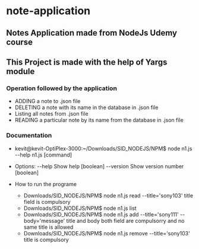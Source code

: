 # note-application
## Notes Application made from NodeJs Udemy course

## This Project is made with the help of Yargs module

### Operation followed by the application
  -  ADDING a note to .json file
  -  DELETING a note with its name in the database in .json file
  -  Listing all notes from .json file
  -  READING a particular note by its name from the database in .json file

### Documentation
  - kevit@kevit-OptiPlex-3000:~/Downloads/SID_NODEJS/NPM$ node n1.js --help
    n1.js [command]

  -  Options:
      --help     Show help                                                 [boolean]
      --version  Show version number                                       [boolean]

  - How to run the programe
    - Downloads/SID_NODEJS/NPM$ node n1.js read --title='sony103'   title field is compulsory
    - Downloads/SID_NODEJS/NPM$ node n1.js list
    - Downloads/SID_NODEJS/NPM$ node n1.js add --title='sony111' --body='message' title and body both field are compulsorry and no same title is allowed
    - Downloads/SID_NODEJS/NPM$ node n1.js remove --title='sony103'  title is compulsory

